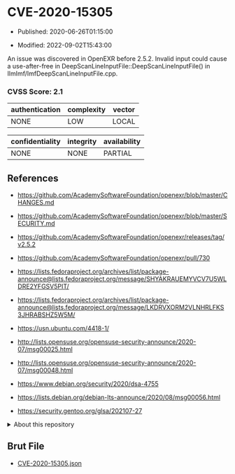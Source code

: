 # CVE-2020-15305

- Published: 2020-06-26T01:15:00

- Modified: 2022-09-02T15:43:00

An issue was discovered in OpenEXR before 2.5.2. Invalid input could cause a use-after-free in DeepScanLineInputFile::DeepScanLineInputFile() in IlmImf/ImfDeepScanLineInputFile.cpp.

### CVSS Score: **2.1**

| authentication | complexity | vector |
| --- | --- | --- |
| NONE | LOW | LOCAL |

| confidentiality | integrity | availability |
| --- | --- | --- |
| NONE | NONE | PARTIAL |

## References

* https://github.com/AcademySoftwareFoundation/openexr/blob/master/CHANGES.md

* https://github.com/AcademySoftwareFoundation/openexr/blob/master/SECURITY.md

* https://github.com/AcademySoftwareFoundation/openexr/releases/tag/v2.5.2

* https://github.com/AcademySoftwareFoundation/openexr/pull/730

* https://lists.fedoraproject.org/archives/list/package-announce@lists.fedoraproject.org/message/SHYAKRAUEMYVCV7U5WLDRE2YFGSV5PIT/

* https://lists.fedoraproject.org/archives/list/package-announce@lists.fedoraproject.org/message/LKDRVXORM2VLNHRLFKS3JHRABSHZ5W5M/

* https://usn.ubuntu.com/4418-1/

* http://lists.opensuse.org/opensuse-security-announce/2020-07/msg00025.html

* http://lists.opensuse.org/opensuse-security-announce/2020-07/msg00048.html

* https://www.debian.org/security/2020/dsa-4755

* https://lists.debian.org/debian-lts-announce/2020/08/msg00056.html

* https://security.gentoo.org/glsa/202107-27

<details>
<summary>About this repository</summary> 

  This repository is part of the project [Live Hack CVE](https://github.com/Live-Hack-CVE). Main website can be found [www.live-hack.org](https://www.live-hack.org) 
  
  Made by [Sn0wAlice](https://github.com/Sn0wAlice) for the people that care about security and need to have a feed of the latest CVEs. Hope you enjoy it, don't forget to star the repo and follow me on [Twitter](https://twitter.com/Sn0wAlice) and [Github](https://github.com/Sn0wAlice). And that is my [personnal website](https://www.alice-snow.me/)

  - [Home Page](https://github.com/Live-Hack-CVE)
  - [Framework](https://github.com/Live-Hack-CVE/cve-framework)
  - [CVE database](https://github.com/Live-Hack-CVE/full_database)
  - [Changelog](https://github.com/Live-Hack-CVE/Changelog)
</details>

## Brut File

* [CVE-2020-15305.json](https://raw.githubusercontent.com/Live-Hack-CVE/full_database/main/cves/2020/CVE-2020-15305.json)

